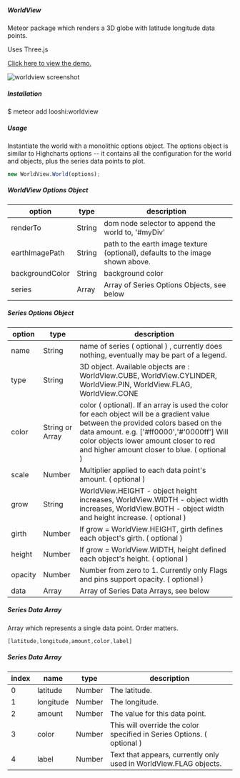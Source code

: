 ##### WorldView

Meteor package which renders a 3D globe with latitude longitude data points.

Uses Three.js

[Click here to view the demo.](http://52.11.194.90/)

![worldview screenshot](https://cloud.githubusercontent.com/assets/1656829/9375901/f40351ec-46ba-11e5-9262-5f5d19ed0902.png "WorldView Screenshot")

##### Installation

$ meteor add looshi:worldview

##### Usage

Instantiate the world with a monolithic options object.  The options object is similar to Highcharts options -- it contains all the configuration for the world and objects, plus the series data points to plot.

```javascript
new WorldView.World(options);
```

##### WorldView Options Object

|option  | type | description |
| ------- | ---- | ------------ |
| renderTo  | String| dom node selector to append the world to, '#myDiv' |
| earthImagePath  | String | path to the earth image texture (optional), defaults to the image shown above. |
| backgroundColor  | String | background color |
| series  | Array |  Array of Series Options Objects, see below |

##### Series Options Object
| option  | type | description |
| ------- | ---- | ------------ |
| name  | String| name of series  ( optional ) , currently does nothing, eventually may be part of a legend.|
| type  | String | 3D object.  Available objects are : WorldView.CUBE, WorldView.CYLINDER, WorldView.PIN, WorldView.FLAG, WorldView.CONE |
| color  | String or Array | color ( optional).  If an array is used the color for each object will be a gradient value between the provided colors based on the data amount.  e.g. ['#ff0000','#'0000ff'] Will color objects lower amount closer to red and higher amount closer to blue.  ( optional )|
| scale  | Number | Multiplier applied to each data point's amount.  ( optional )|
| grow | String |  WorldView.HEIGHT - object height increases, WorldView.WIDTH - object width increases, WorldView.BOTH - object width and height increase.   ( optional )|
| girth  | Number | If grow = WorldView.HEIGHT, girth defines each object's girth.  ( optional )|
| height | Number | If grow = WorldView.WIDTH, height defined each object's height.  ( optional )|
| opacity | Number | Number from zero to 1.  Currently only Flags and pins support opacity.  ( optional )|
| data  | Array |  Array of Series Data Arrays, see below |

##### Series Data Array

Array which represents a single data point.  Order matters.

```javascript
[latitude,longitude,amount,color,label]
```
##### Series Data Array
| index | name | type | description |
| ----- | ---- | ---- | ------------ |
| 0  | latitude | Number | The latitude. |
| 1  | longitude | Number | The longitude. |
| 2  | amount | Number | The value for this data point. |
| 3  | color | Number | This will override the color specified in Series Options.  ( optional ) |
| 4  | label | Number | Text that appears, currently only used in WorldView.FLAG objects. |

